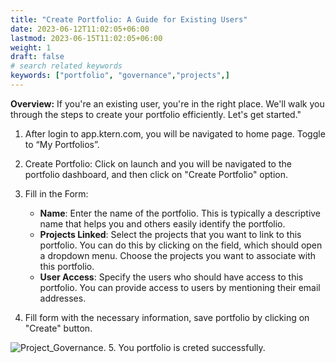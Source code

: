 ```yaml
---
title: "Create Portfolio: A Guide for Existing Users"
date: 2023-06-12T11:02:05+06:00
lastmod: 2023-06-15T11:02:05+06:00
weight: 1
draft: false
# search related keywords
keywords: ["portfolio", "governance","projects",]
---
```

**Overview:** 
If you're an existing user, you're in the right place. We'll walk you through the steps to create your portfolio efficiently. Let's get started."

1. After login to app.ktern.com, you will be navigated to home page. Toggle to “My Portfolios”.


2. Create Portfolio: Click on launch and you will be navigated to the portfolio dashboard, and then click on "Create Portfolio" option.
3. Fill in the Form: 
<ol>
    <ul>
        <li><b>Name</b>: Enter the name of the portfolio. This is typically a descriptive name that helps you and others easily identify the portfolio.</li>
        <li><b>Projects Linked</b>: Select the projects that you want to link to this portfolio. You can do this by clicking on the field, which should open a dropdown menu. Choose the projects you want to associate with this portfolio.</li>
        <li><b>User Access</b>: Specify the users who should have access to this portfolio. You can provide access to users by mentioning their email addresses.</li>
    </ul>
</ol>

4. Fill form with the necessary information, save portfolio by clicking on "Create" button.

![Project_Governance](https://storage.googleapis.com/ktern-public-files/product-documentation/General/create-success.png).
5. You portfolio is creted successfully.